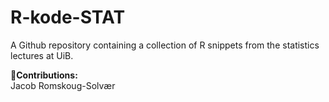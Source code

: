 # R-kode-STAT

A Github repository containing a collection of R snippets from the statistics lectures at UiB.

🤝**Contributions:**
<br>
Jacob Romskoug-Solvær
